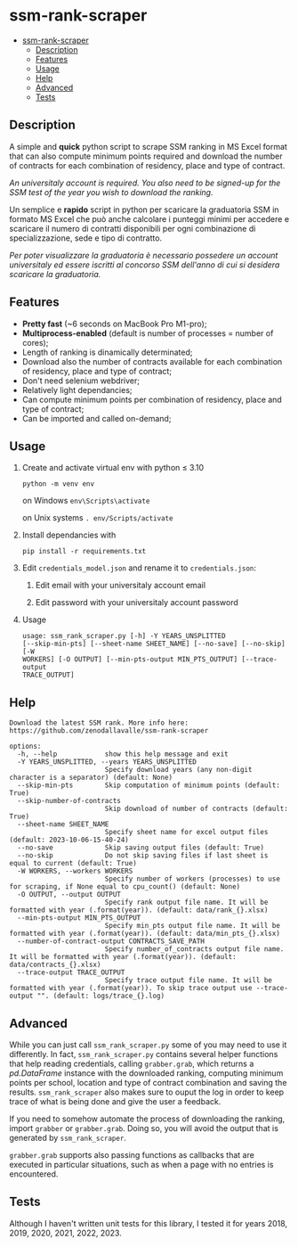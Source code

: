 # ssm-rank-scraper

- [ssm-rank-scraper](#ssm-rank-scraper)
  - [Description](#description)
  - [Features](#features)
  - [Usage](#usage)
  - [Help](#help)
  - [Advanced](#advanced)
  - [Tests](#tests)

## Description

A simple and **quick** python script to scrape SSM ranking in MS Excel format that can also compute minimum points required and download the number of contracts for each combination of residency, place and type of contract.

_An universitaly account is required. You also need to be signed-up for the SSM test of the year you wish to download the ranking._

Un semplice e **rapido** script in python per scaricare la graduatoria SSM in formato MS Excel che può anche calcolare i punteggi minimi per accedere e scaricare il numero di contratti disponibili per ogni combinazione di specializzazione, sede e tipo di contratto.

_Per poter visualizzare la graduatoria è necessario possedere un account universitaly ed essere iscritti al concorso SSM dell'anno di cui si desidera scaricare la graduatoria._

## Features

- **Pretty fast** (~6 seconds on MacBook Pro M1-pro);
- **Multiprocess-enabled** (default is number of processes = number of cores);
- Length of ranking is dinamically determinated;
- Download also the number of contracts available for each combination of residency, place and type of contract;
- Don't need selenium webdriver;
- Relatively light dependancies;
- Can compute minimum points per combination of residency, place and type of contract;
- Can be imported and called on-demand;

## Usage

1. Create and activate virtual env with python ≤ 3.10

   <code>python -m venv env</code>

   on Windows <code>env\Scripts\activate</code>

   on Unix systems <code>. env/Scripts/activate</code>

2. Install dependancies with

   <code>pip install -r requirements.txt</code>

3. Edit `credentials_model.json` and rename it to `credentials.json`:

   1. Edit email with your universitaly account email

   2. Edit password with your universitaly account password

4. Usage

   <code>usage: ssm_rank_scraper.py [-h] -Y YEARS_UNSPLITTED [--skip-min-pts] [--sheet-name SHEET_NAME] [--no-save] [--no-skip] [-W WORKERS] [-O OUTPUT] [--min-pts-output MIN_PTS_OUTPUT] [--trace-output TRACE_OUTPUT]</code>

## Help

```
Download the latest SSM rank. More info here: https://github.com/zenodallavalle/ssm-rank-scraper

options:
  -h, --help            show this help message and exit
  -Y YEARS_UNSPLITTED, --years YEARS_UNSPLITTED
                        Specify download years (any non-digit character is a separator) (default: None)
  --skip-min-pts        Skip computation of minimum points (default: True)
  --skip-number-of-contracts
                        Skip download of number of contracts (default: True)
  --sheet-name SHEET_NAME
                        Specify sheet name for excel output files (default: 2023-10-06-15-40-24)
  --no-save             Skip saving output files (default: True)
  --no-skip             Do not skip saving files if last sheet is equal to current (default: True)
  -W WORKERS, --workers WORKERS
                        Specify number of workers (processes) to use for scraping, if None equal to cpu_count() (default: None)
  -O OUTPUT, --output OUTPUT
                        Specify rank output file name. It will be formatted with year (.format(year)). (default: data/rank_{}.xlsx)
  --min-pts-output MIN_PTS_OUTPUT
                        Specify min_pts output file name. It will be formatted with year (.format(year)). (default: data/min_pts_{}.xlsx)
  --number-of-contract-output CONTRACTS_SAVE_PATH
                        Specify number_of_contracts output file name. It will be formatted with year (.format(year)). (default: data/contracts_{}.xlsx)
  --trace-output TRACE_OUTPUT
                        Specify trace output file name. It will be formatted with year (.format(year)). To skip trace output use --trace-output "". (default: logs/trace_{}.log)
```

## Advanced

While you can just call `ssm_rank_scraper.py` some of you may need to use it differently. In fact, `ssm_rank_scraper.py` contains several helper functions that help reading credentials, calling `grabber.grab`, which returns a _pd.DataFrame_ instance with the downloaded ranking, computing minimum points per school, location and type of contract combination and saving the results. `ssm_rank_scraper` also makes sure to ouput the log in order to keep trace of what is being done and give the user a feedback.

If you need to somehow automate the process of downloading the ranking, import `grabber` or `grabber.grab`. Doing so, you will avoid the output that is generated by `ssm_rank_scraper`.

`grabber.grab` supports also passing functions as callbacks that are executed in particular situations, such as when a page with no entries is encountered.

## Tests

Although I haven't written unit tests for this library, I tested it for years 2018, 2019, 2020, 2021, 2022, 2023.

